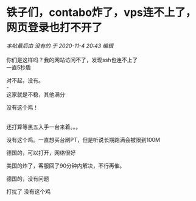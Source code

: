 # 铁子们，contabo炸了，vps连不上了，网页登录也打不开了


<i class="pstatus"> 本帖最后由 没有的 于 2020-11-4 20:43 编辑 </i><br />
<br />
你们是这样吗？我的网站访问不了，发现ssh也连不上了<img src="static/image/smiley/default/funk.gif" smilieid="29" border="0" alt="" /> <br />
一直5秒盾<img src="static/image/smiley/yct/002.gif" smilieid="30" border="0" alt="" /> 

对不起，没有。<img src="static/image/smiley/default/lol.gif" smilieid="12" border="0" alt="" /><br />
-<br />
这家就是不稳，其他满分

没有这个鸡！<br />
<br />
<img src="static/image/smiley/default/time.gif" smilieid="15" border="0" alt="" /><img src="static/image/smiley/default/time.gif" smilieid="15" border="0" alt="" /><img src="static/image/smiley/default/time.gif" smilieid="15" border="0" alt="" />

还打算等黑五入手一台来着。。。<img id="aimg_YNnWo" onclick="zoom(this, this.src, 0, 0, 0)" class="zoom" src="https://cdn.jsdelivr.net/gh/hishis/forum-master/public/images/patch.gif" onmouseover="img_onmouseoverfunc(this)" onload="thumbImg(this)" border="0" alt="" />

没有这个鸡。一直想买台刷PT，但是听说长期跑满会被限到100M

德国的，可以打开，网络很好<img src="static/image/smiley/default/lol.gif" smilieid="12" border="0" alt="" />

美国的炸了，客服回了90分钟内解决，不行再催。

德国的，没有问题

打扰了 没有这个鸡
